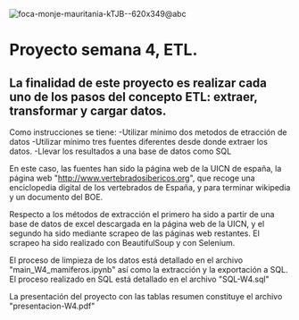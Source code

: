 ![foca-monje-mauritania-kTJB--620x349@abc](https://user-images.githubusercontent.com/110724649/188311666-d6742476-eef7-4635-b2c6-a2426e4fa37a.jpg)


# Proyecto semana 4, ETL.

## La finalidad de este proyecto es realizar cada uno de los pasos del concepto ETL: extraer, transformar y cargar datos. 
Como instrucciones se tiene:
 -Utilizar mínimo dos metodos de etracción de datos
 -Utilizar mínimo tres fuentes diferentes desde donde extraer los datos.
 -Llevar los resultados a una base de datos como SQL


En este caso, las fuentes han sido la página web de la UICN de españa, la página web "http://www.vertebradosibericos.org", que recoge una enciclopedia digital de los vertebrados de España, y para terminar wikipedia y un documento del BOE.

Respecto a los métodos de extracción el primero ha sido a partir de una base de datos de excel descargada en la página web de la UICN, y el segundo ha sido mediante scrapeo de las páginas web restantes. El scrapeo ha sido realizado con BeautifulSoup y con Selenium.

El proceso de limpieza de los datos está detallado en el archivo "main_W4_mamiferos.ipynb" así como la extracción y la exportación a SQL.
El proceso realizado en SQL está detallado en el archivo "SQL-W4.sql"

La presentación del proyecto con las tablas resumen constituye el archivo "presentacion-W4.pdf"


